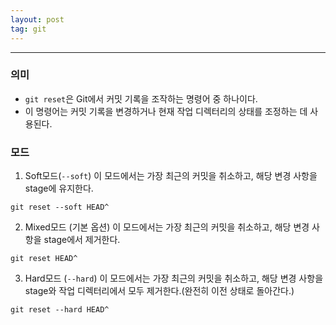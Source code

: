 ```yaml
---
layout: post
tag: git
---
```

***

### 의미
- `git reset`은 Git에서 커밋 기록을 조작하는 명령어 중 하나이다.
- 이 명령어는 커밋 기록을 변경하거나 현재 작업 디렉터리의 상태를 조정하는 데 사용된다.

### 모드
1. Soft모드(`--soft`) 이 모드에서는 가장 최근의 커밋을 취소하고, 해당 변경 사항을 stage에 유지한다.
```
git reset --soft HEAD^
```

2. Mixed모드 (기본 옵션) 이 모드에서는 가장 최근의 커밋을 취소하고, 해당 변경 사항을 stage에서 제거한다.
```
git reset HEAD^
```

3. Hard모드 (`--hard`) 이 모드에서는 가장 최근의 커밋을 취소하고, 해당 변경 사항을 stage와 작업 디렉터리에서 모두 제거한다.(완전히 이전 상태로 돌아간다.)
```
git reset --hard HEAD^
```
